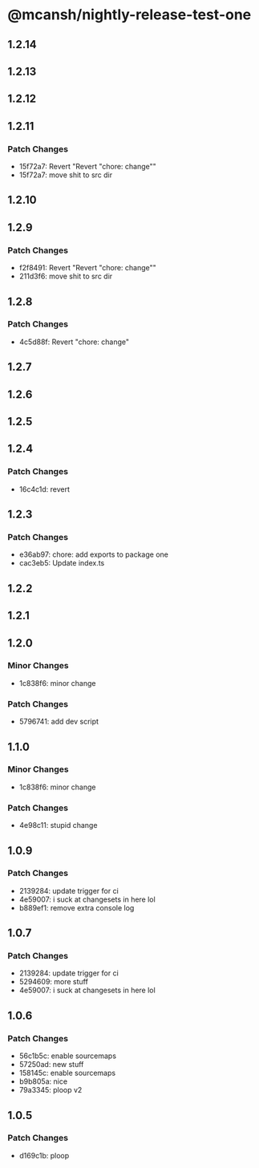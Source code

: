 # @mcansh/nightly-release-test-one

## 1.2.14

## 1.2.13

## 1.2.12

## 1.2.11

### Patch Changes

- 15f72a7: Revert "Revert "chore: change""
- 15f72a7: move shit to src dir

## 1.2.10

## 1.2.9

### Patch Changes

- f2f8491: Revert "Revert "chore: change""
- 211d3f6: move shit to src dir

## 1.2.8

### Patch Changes

- 4c5d88f: Revert "chore: change"

## 1.2.7

## 1.2.6

## 1.2.5

## 1.2.4

### Patch Changes

- 16c4c1d: revert

## 1.2.3

### Patch Changes

- e36ab97: chore: add exports to package one
- cac3eb5: Update index.ts

## 1.2.2

## 1.2.1

## 1.2.0

### Minor Changes

- 1c838f6: minor change

### Patch Changes

- 5796741: add dev script

## 1.1.0

### Minor Changes

- 1c838f6: minor change

### Patch Changes

- 4e98c11: stupid change

## 1.0.9

### Patch Changes

- 2139284: update trigger for ci
- 4e59007: i suck at changesets in here lol
- b889ef1: remove extra console log

## 1.0.7

### Patch Changes

- 2139284: update trigger for ci
- 5294609: more stuff
- 4e59007: i suck at changesets in here lol

## 1.0.6

### Patch Changes

- 56c1b5c: enable sourcemaps
- 57250ad: new stuff
- 158145c: enable sourcemaps
- b9b805a: nice
- 79a3345: ploop v2

## 1.0.5

### Patch Changes

- d169c1b: ploop
